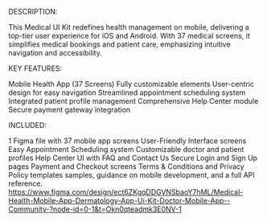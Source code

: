 DESCRIPTION: 

This Medical UI Kit redefines health management on mobile, delivering a top-tier user experience for iOS and Android. With 37 medical screens, it simplifies medical bookings and patient care, emphasizing intuitive navigation and accessibility.



KEY FEATURES:

Mobile Health App (37 Screens)
Fully customizable elements
User-centric design for easy navigation
Streamlined appointment scheduling system
Integrated patient profile management
Comprehensive Help Center module
Secure payment gateway integration


INCLUDED:

1 Figma file with 37 mobile app screens
User-Friendly Interface screens
Easy Appointment Scheduling system
Customizable doctor and patient profiles
Help Center UI with FAQ and Contact Us
Secure Login and Sign Up pages
Payment and Checkout screens
Terms & Conditions and Privacy Policy templates
samples, guidance on mobile development, and a full API reference.
https://www.figma.com/design/ect6ZKgqDDGVNSbaoY7hML/Medical-Health-Mobile-App-Dermatology-App-Ui-Kit-Doctor-Mobile-App--Community-?node-id=0-1&t=Okn0qteadmk3E0NV-1
